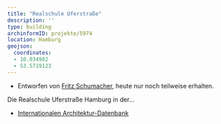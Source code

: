 ```yaml
---
title: "Realschule Uferstraße"
description: ''
type: building
archinformID: projekte/5974
location: Hamburg
geojson:
  coordinates:
  - 10.034982
  - 53.5719123
---
```


* Entworfen von [Fritz Schumacher](/tags/Fritz-Schumacher), heute nur noch teilweise erhalten.

Die Realschule Uferstraße Hamburg in der...
* [Internationalen Architektur-Datenbank](https://deu.archinform.net/projekte/5959.htm)

